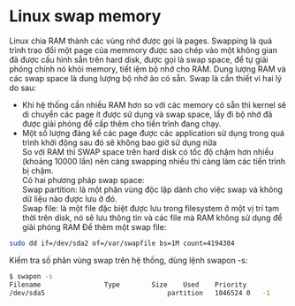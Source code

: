 # Linux swap memory</br>
Linux chia RAM thành các vùng nhớ được gọi là pages. Swapping là quá trình trao đổi một page của memmory được sao chép vào một không gian đã được cấu hình sẵn trên hard disk, được gọi là swap space, để tự giải phóng chính nó khỏi memory, tiết iệm bộ nhớ cho RAM. Dung lượng RAM và các swap space là dung lượng bộ nhớ ảo có sẵn. Swap là cần thiết vì hai lý do sau:</br>
- Khi hệ thống cần nhiều RAM hơn so với các memory có sẵn thì kernel sẽ di chuyển các page ít được sử dụng và swap space, lấy đi bộ nhớ đã được giải phóng để cấp thêm cho tiến trình đang chạy.</br>
- Một số lượng đáng kể các page được các application sử dụng trong quá trình khởi động sau đó sẽ không bao giờ sử dụng nữa</br>
So với RAM thì SWAP space trên hard disk có tốc độ chậm hơn nhiều (khoảng 10000 lần) nên càng swapping nhiều thì càng làm các tiến trình bị chậm.</br>
Có hai phương pháp swap space:</br>
Swap partition: là một phân vùng độc lập dành cho việc swap và không dữ liệu nào được lưu ở đó.</br>
Swap file: là một file đặc biệt được lưu trong filesystem ở một vị trí tạm thời trên disk, nó sẽ lưu thông tin và các file mà RAM không sử dụng để giải phóng RAM
Để thêm một swap file:</br>
```sh
sudo dd if=/dev/sda2 of=/var/swapfile bs=1M count=4194304
```
Kiểm tra số phân vùng swap trên hệ thống, dùng lệnh swapon -s:
```sh
$ swapon -s
Filename				Type		Size	Used	Priority
/dev/sda5                              	partition	1046524	0	-1
```
